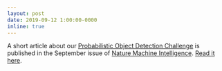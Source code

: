 ```yaml
---
layout: post
date: 2019-09-12 1:00:00-0000
inline: true
---
```


A short article about our [Probabilistic Object Detection Challenge](https://nikosuenderhauf.github.io/roboticvisionchallenges/object-detection) is published in the September issue of [Nature Machine Intelligence](https://www.nature.com/natmachintell/). [Read it here](https://rdcu.be/bQR84).
 
